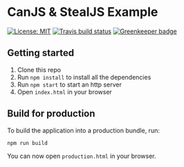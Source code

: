 # CanJS & StealJS Example

[![License: MIT](https://img.shields.io/badge/license-MIT-blue.svg)](./LICENSE.md)
[![Travis build status](https://travis-ci.org/canjs/stealjs-example.svg?branch=master)](https://travis-ci.org/canjs/stealjs-example)
[![Greenkeeper badge](https://badges.greenkeeper.io/canjs/stealjs-example.svg)](https://greenkeeper.io/)

## Getting started

1. Clone this repo
2. Run `npm install` to install all the dependencies
3. Run `npm start` to start an http server
4. Open `index.html` in your browser

## Build for production

To build the application into a production bundle, run:

```
npm run build
```

You can now open `production.html` in your browser.
